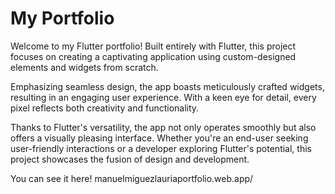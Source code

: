 # My Portfolio

Welcome to my Flutter portfolio! Built entirely with Flutter, this project focuses on creating a captivating application using custom-designed elements and widgets from scratch.

Emphasizing seamless design, the app boasts meticulously crafted widgets, resulting in an engaging user experience. With a keen eye for detail, every pixel reflects both creativity and functionality.

Thanks to Flutter's versatility, the app not only operates smoothly but also offers a visually pleasing interface. Whether you're an end-user seeking user-friendly interactions or a developer exploring Flutter's potential, this project showcases the fusion of design and development.

You can see it here! manuelmiguezlauriaportfolio.web.app/

